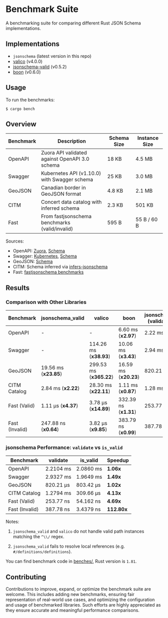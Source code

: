 # Benchmark Suite

A benchmarking suite for comparing different Rust JSON Schema implementations.

## Implementations

- `jsonschema` (latest version in this repo)
- [valico](https://crates.io/crates/valico) (v4.0.0)
- [jsonschema-valid](https://crates.io/crates/jsonschema-valid) (v0.5.2)
- [boon](https://crates.io/crates/boon) (v0.6.0)

## Usage

To run the benchmarks:

```console
$ cargo bench
```

## Overview

| Benchmark     | Description                                    | Schema Size | Instance Size |
|----------|------------------------------------------------|-------------|---------------|
| OpenAPI  | Zuora API validated against OpenAPI 3.0 schema | 18 KB       | 4.5 MB        |
| Swagger  | Kubernetes API (v1.10.0) with Swagger schema   | 25 KB       | 3.0 MB        |
| GeoJSON  | Canadian border in GeoJSON format              | 4.8 KB      | 2.1 MB        |
| CITM     | Concert data catalog with inferred schema      | 2.3 KB      | 501 KB        |
| Fast     | From fastjsonschema benchmarks (valid/invalid) | 595 B       | 55 B / 60 B   |

Sources:
- OpenAPI: [Zuora](https://github.com/APIs-guru/openapi-directory/blob/1afd351ddf50e050acdb52937a819ef1927f417a/APIs/zuora.com/2021-04-23/openapi.yaml), [Schema](https://github.com/OAI/OpenAPI-Specification/blob/main/schemas/v3.0/schema.json)
- Swagger: [Kubernetes](https://raw.githubusercontent.com/APIs-guru/openapi-directory/master/APIs/kubernetes.io/v1.10.0/swagger.yaml), [Schema](https://github.com/OAI/OpenAPI-Specification/blob/main/schemas/v2.0/schema.json)
- GeoJSON: [Schema](https://geojson.org/schema/FeatureCollection.json)
- CITM: Schema inferred via [infers-jsonschema](https://github.com/Stranger6667/infers-jsonschema)
- Fast: [fastjsonschema benchmarks](https://github.com/horejsek/python-fastjsonschema/blob/master/performance.py#L15)

## Results

### Comparison with Other Libraries

| Benchmark     | jsonschema_valid | valico        | boon          | jsonschema (validate) |
|---------------|------------------|---------------|---------------|------------------------|
| OpenAPI       | -                | -             | 6.60 ms (**x2.97**) | 2.22 ms              |
| Swagger       | -                | 114.26 ms (**x38.93**)   | 10.06 ms (**x3.43**)     | 2.94 ms              |
| GeoJSON       | 19.56 ms (**x23.85**)      | 299.53 ms (**x365.22**)   | 16.59 ms (**x20.23**)  | 820.21 µs            |
| CITM Catalog  | 2.84 ms (**x2.22**)        | 28.30 ms (**x22.11**)    | 1.11 ms (**x0.87**)     | 1.28 ms              |
| Fast (Valid)  | 1.11 µs (**x4.37**)        | 3.78 µs (**x14.89**)     | 332.39 ns (**x1.31**)   | 253.77 ns            |
| Fast (Invalid)| 247.88 ns (**x0.64**)      | 3.82 µs (**x9.85**)      | 383.79 ns (**x0.99**)   | 387.78 ns            |

### jsonschema Performance: `validate` vs `is_valid`

| Benchmark     | validate   | is_valid   | Speedup |
|---------------|------------|------------|---------|
| OpenAPI       | 2.2104 ms  | 2.0860 ms  | **1.06x**   |
| Swagger       | 2.9327 ms  | 1.9649 ms  | **1.49x**   |
| GeoJSON       | 820.21 µs  | 803.42 µs  | **1.02x**   |
| CITM Catalog  | 1.2794 ms  | 309.66 µs  | **4.13x**   |
| Fast (Valid)  | 253.77 ns  | 54.162 ns  | **4.69x**   |
| Fast (Invalid)| 387.78 ns  | 3.4379 ns  | **112.80x**  |

Notes:

1. `jsonschema_valid` and `valico` do not handle valid path instances matching the `^\\/` regex.

2. `jsonschema_valid` fails to resolve local references (e.g. `#/definitions/definitions`).

You can find benchmark code in [benches/](benches/), Rust version is `1.81`.

## Contributing

Contributions to improve, expand, or optimize the benchmark suite are welcome. This includes adding new benchmarks, ensuring fair representation of real-world use cases, and optimizing the configuration and usage of benchmarked libraries. Such efforts are highly appreciated as they ensure accurate and meaningful performance comparisons.

